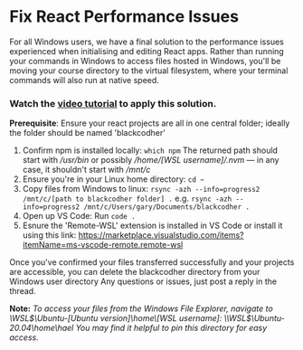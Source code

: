# Fix React Performance Issues

For all Windows users, we have a final solution to the performance issues experienced when initialising and editing React apps. Rather than running your commands in Windows to access files hosted in Windows, you'll be moving your course directory to the virtual filesystem, where your terminal commands will also run at native speed. 

### Watch the [video tutorial](https://youtu.be/vn7LnC8u4-Y) to apply this solution.

**Prerequisite**: Ensure your react projects are all in one central folder; ideally the folder should be named 'blackcodher'

1. Confirm npm is installed locally: `which npm` The returned path should start with */usr/bin* or possibly */home/[WSL username]/.nvm* — in any case, it shouldn't start with */mnt/c*
2. Ensure you're in your Linux home directory: `cd ~`
3. Copy files from Windows to linux: `rsync -azh --info=progress2 /mnt/c/[path to blackcodher folder] .` e.g. `rsync -azh --info=progress2 /mnt/c/Users/gary/Documents/blackcodher .`
4. Open up VS Code: Run `code .`
5. Esnure the 'Remote-WSL' extension is installed in VS Code or install it using this link: <https://marketplace.visualstudio.com/items?itemName=ms-vscode-remote.remote-wsl>

Once you've confirmed your files transferred successfully and your projects are accessible, you can delete the blackcodher directory from your Windows user directory
Any questions or issues, just post a reply in the thread. 

**Note:** *To access your files from the Windows File Explorer, navigate to \\WSL$\Ubuntu-[Ubuntu version]\home\[WSL username]: \\WSL$\Ubuntu-20.04\home\hael You may find it helpful to pin this directory for easy access.*

